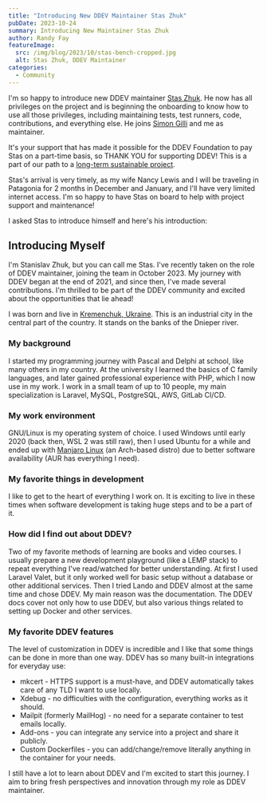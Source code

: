 ```yaml
---
title: "Introducing New DDEV Maintainer Stas Zhuk"
pubDate: 2023-10-24
summary: Introducing New Maintainer Stas Zhuk
author: Randy Fay
featureImage:
  src: /img/blog/2023/10/stas-bench-cropped.jpg
  alt: Stas Zhuk, DDEV Maintainer
categories:
  - Community
---
```


I'm so happy to introduce new DDEV maintainer [Stas Zhuk](https://github.com/stasadev). He now has all privileges on the project and is beginning the onboarding to know how to use all those privileges, including maintaining tests, test runners, code, contributions, and everything else. He joins [Simon Gilli](https://github.com/gilbertsoft) and me as maintainer.

It's your support that has made it possible for the DDEV Foundation to pay Stas on a part-time basis, so THANK YOU for supporting DDEV! This is a part of our path to a [long-term sustainable project](/blog/expanding-ddev-maintainer-team).

Stas's arrival is very timely, as my wife Nancy Lewis and I will be traveling in Patagonia for 2 months in December and January, and I'll have very limited internet access. I'm so happy to have Stas on board to help with project support and maintenance!

I asked Stas to introduce himself and here's his introduction:

## Introducing Myself

I'm Stanislav Zhuk, but you can call me Stas. I've recently taken on the role of DDEV maintainer, joining the team in October 2023. My journey with DDEV began at the end of 2021, and since then, I've made several contributions. I'm thrilled to be part of the DDEV community and excited about the opportunities that lie ahead!

I was born and live in [Kremenchuk, Ukraine](https://maps.app.goo.gl/NqWm6KCeLxacvSs78). This is an industrial city in the central part of the country. It stands on the banks of the Dnieper river.

### My background

I started my programming journey with Pascal and Delphi at school, like many others in my country. At the university I learned the basics of C family languages, and later gained professional experience with PHP, which I now use in my work. I work in a small team of up to 10 people, my main specialization is Laravel, MySQL, PostgreSQL, AWS, GitLab CI/CD.

### My work environment

GNU/Linux is my operating system of choice. I used Windows until early 2020 (back then, WSL 2 was still raw), then I used Ubuntu for a while and ended up with [Manjaro Linux](https://manjaro.org/) (an Arch-based distro) due to better software availability (AUR has everything I need).

### My favorite things in development

I like to get to the heart of everything I work on. It is exciting to live in these times when software development is taking huge steps and to be a part of it.

### How did I find out about DDEV?

Two of my favorite methods of learning are books and video courses. I usually prepare a new development playground (like a LEMP stack) to repeat everything I've read/watched for better understanding. At first I used Laravel Valet, but it only worked well for basic setup without a database or other additional services. Then I tried Lando and DDEV almost at the same time and chose DDEV. My main reason was the documentation. The DDEV docs cover not only how to use DDEV, but also various things related to setting up Docker and other services.

### My favorite DDEV features

The level of customization in DDEV is incredible and I like that some things can be done in more than one way. DDEV has so many built-in integrations for everyday use:

- mkcert - HTTPS support is a must-have, and DDEV automatically takes care of any TLD I want to use locally.
- Xdebug - no difficulties with the configuration, everything works as it should.
- Mailpit (formerly MailHog) - no need for a separate container to test emails locally.
- Add-ons - you can integrate any service into a project and share it publicly.
- Custom Dockerfiles - you can add/change/remove literally anything in the container for your needs.

I still have a lot to learn about DDEV and I'm excited to start this journey. I aim to bring fresh perspectives and innovation through my role as DDEV maintainer.
